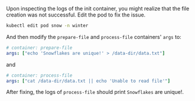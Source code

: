 Upon inspecting the logs of the init container, you might realize that the file creation was not successful. Edit the pod to fix the issue.

```bash
kubectl edit pod snow -n winter
```

And then modify the `prepare-file` and `process-file` containers' `args` to:

```yaml
# container: prepare-file
args: ["echo 'Snowflakes are unique!' > /data-dir/data.txt"]
```

and

```yaml
# container: process-file
args: ["cat /data-dir/data.txt || echo 'Unable to read file'"]
```

After fixing, the logs of `process-file` should print `Snowflakes` are unique!.
